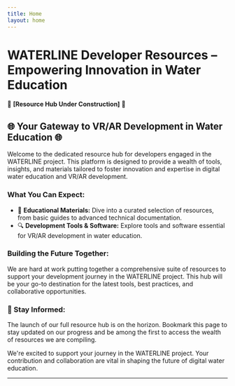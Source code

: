 ```yaml
---
title: Home
layout: home
---
```


# WATERLINE Developer Resources – Empowering Innovation in Water Education

🌊 **[Resource Hub Under Construction]** 🚧

## 🌐 Your Gateway to VR/AR Development in Water Education 🌐

Welcome to the dedicated resource hub for developers engaged in the WATERLINE project. This platform is designed to provide a wealth of tools, insights, and materials tailored to foster innovation and expertise in digital water education and VR/AR development.

### What You Can Expect:

- 📘 **Educational Materials:** Dive into a curated selection of resources, from basic guides to advanced technical documentation.
- 🔍 **Development Tools & Software:** Explore tools and software essential for VR/AR development in water education.

### Building the Future Together:

We are hard at work putting together a comprehensive suite of resources to support your development journey in the WATERLINE project. This hub will be your go-to destination for the latest tools, best practices, and collaborative opportunities.

### 📅 Stay Informed:

The launch of our full resource hub is on the horizon. Bookmark this page to stay updated on our progress and be among the first to access the wealth of resources we are compiling.

We're excited to support your journey in the WATERLINE project. Your contribution and collaboration are vital in shaping the future of digital water education.


----

[Waterline]: https://www.waterline-project.eu/
